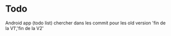 # Todo
Android app (todo list)
chercher dans les commit pour les old version
'fin de la V1','fin de la V2'
